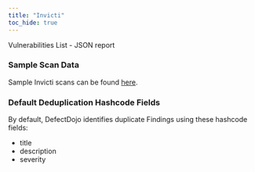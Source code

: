 ```yaml
---
title: "Invicti"
toc_hide: true
---
```

Vulnerabilities List - JSON report

### Sample Scan Data

Sample Invicti scans can be found [here](https://github.com/DefectDojo/django-DefectDojo/tree/master/unittests/scans/invicti).

### Default Deduplication Hashcode Fields
By default, DefectDojo identifies duplicate Findings using these hashcode fields:

- title
- description
- severity
